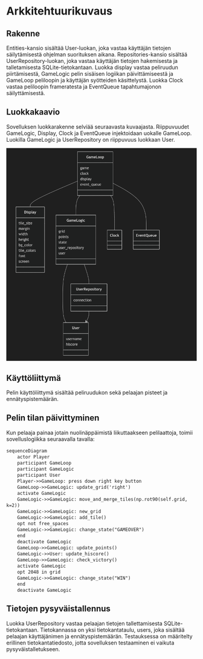 # Arkkitehtuurikuvaus

## Rakenne

Entities-kansio sisältää User-luokan, joka vastaa käyttäjän tietojen säilytämisestä ohjelman suorituksen aikana. Repositories-kansio sisältää UserRepository-luokan, joka vastaa käyttäjän tietojen hakemisesta ja talletamisesta SQLite-tietokantaan. Luokka display vastaa peliruudun piirtämisestä, GameLogic pelin sisäisen logiikan päivittämiseestä ja GameLoop peliloopin ja käyttäjän syötteiden käsittelystä. Luokka Clock vastaa peliloopin frameratesta ja EventQueue tapahtumajonon säilyttämisestä.

## Luokkakaavio

Sovelluksen luokkarakenne selviää seuraavasta kuvaajasta. Riippuvuudet GameLogic, Display, Clock ja EventQueue injektoidaan uokalle GameLoop. Luokilla GameLogic ja UserRepository on riippuvuus luokkaan User.

![class diagram](kuvat/classdiagram.png)

## Käyttöliittymä

Pelin käyttöliittymä sisältää peliruudukon sekä pelaajan pisteet ja ennätyspistemäärän.

## Pelin tilan päivittyminen

Kun pelaaja painaa jotain nuolinäppäimistä liikuttaakseen pelilaattoja, toimii sovelluslogiikka seuraavalla tavalla:

```mermaid
sequenceDiagram
    actor Player
    participant GameLoop
    participant GameLogic
    participant User
    Player->>GameLoop: press down right key button
    GameLoop->>GameLogic: update_grid('right')
    activate GameLogic
    GameLogic->>GameLogic: move_and_merge_tiles(np.rot90(self.grid, k=2))
    GameLogic->>GameLogic: new_grid
    GameLogic->>GameLogic: add_tile()
    opt not free_spaces
    GameLogic->>GameLogic: change_state("GAMEOVER")
    end
    deactivate GameLogic
    GameLoop->>GameLogic: update_points()
    GameLogic->>User: update_hiscore()
    GameLoop->>GameLogic: check_victory()
    activate GameLogic
    opt 2048 in grid
    GameLogic->>GameLogic: change_state("WIN")
    end
    deactivate GameLogic

```

## Tietojen pysyväistallennus

Luokka UserRepository vastaa pelaajan tietojen tallettamisesta SQLite-tietokantaan. Tietokannassa on yksi tietokantataulu, users, joka sisältää pelaajan käyttäjänimen ja ennätyspistemäärän. Testauksessa on määritelty erillinen tietokantatiedosto, jotta sovelluksen testaaminen ei vaikuta pysyväistalletukseen.

